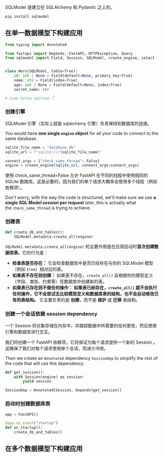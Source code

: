 SQLModel 是建立在 SQLAlchemy 和 Pydantic 之上的。

```bash
pip install sqlmodel
```

## 在单一数据模型下构建应用

```python
from typing import Annotated

from fastapi import Depends, FastAPI, HTTPException, Query
from sqlmodel import Field, Session, SQLModel, create_engine, select


class Hero(SQLModel, table=True):
    id: int | None = Field(default=None, primary_key=True)
    name: str = Field(index=True)
    age: int | None = Field(default=None, index=True)
    secret_name: str

# Code below omitted 👇
```

### **创建引擎**

SQLModel 引擎（实际上就是 sqlalchemy 引擎）负责保持到数据库的连接。

You would have **one single `engine` object** for all your code to connect to the same database.

```python
sqlite_file_name = "database.db"
sqlite_url = f"sqlite:///{sqlite_file_name}"

connect_args = {"check_same_thread": False}
engine = create_engine(sqlite_url, connect_args=connect_args)
```

使用 check_same_thread=False 允许 FastAPI 在不同的线程中使用相同的 SQLite 数据库。这是必要的，因为我们的单个请求大概率会使用多个线程（例如依赖项）。

Don't worry, with the way the code is structured, we'll make sure we use **a single SQL Model _session_ per request** later, this is actually what the `check_same_thread` is trying to achieve.

### **创建表**

```python
def create_db_and_tables():
	SQLModel.metadata.create_all(engine)
```

`SQLModel.metadata.create_all(engine)` 的主要作用是在应用启动时**首次创建数据库表**。它的行为是：

- **检查表是否存在：** 它会检查数据库中是否已经存在与你的 SQLModel 模型（例如 `Item`）相对应的表。
- **如果表不存在则创建：** 如果表不存在，`create_all()` 会根据你的模型定义（字段、类型、约束等）在数据库中创建新的表。
- **如果表已存在则不做任何操作：** **如果表已经存在，`create_all()` 就不会执行任何操作，它不会尝试去比较模型定义和数据库表的结构，也不会自动修改已有的表结构。** 它主要负责的是 **创建**，而不是 **维护** 或 **迁移** 表结构。



### **创建一个会话依赖 session dependency**

一个 Session 将对象存储在内存中，并跟踪数据中所需要的任何更改，然后使用引擎和数据库进行交互。

我们将创建一个 FastAPI 依赖项，它将保证为每个请求提供一个新的 Session 。这确保了我们对每个请求使用单个会话，而减少冲突。

Then we create an `Annotated` dependency `SessionDep` to simplify the rest of the code that will use this dependency.

```python
def get_session():
	with Session(engine) as session:
		yield session

SessionDep = Annotated[Session, Depends(get_session)]
```

### **启动时创建数据库表**

```python
app = FastAPI() 

@app.on_event("startup") 
def on_startup(): 
	create_db_and_tables()
```


## 在多个数据模型下构建应用

